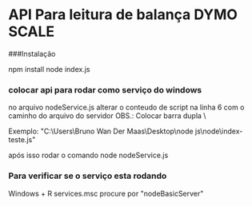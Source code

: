 # API Para leitura de balança DYMO SCALE


###Instalação

npm install
node index.js




### colocar api para rodar como serviço do windows
no arquivo nodeService.js alterar o conteudo de script na linha 6 com o caminho do arquivo do servidor
OBS.: Colocar barra dupla \\

Exemplo: "C:\\Users\\Bruno Wan Der Maas\\Desktop\\node js\\node\\index-teste.js"

após isso rodar o comando
node nodeService.js


### Para verificar se o serviço esta rodando
Windows + R
services.msc
procure por "nodeBasicServer"
